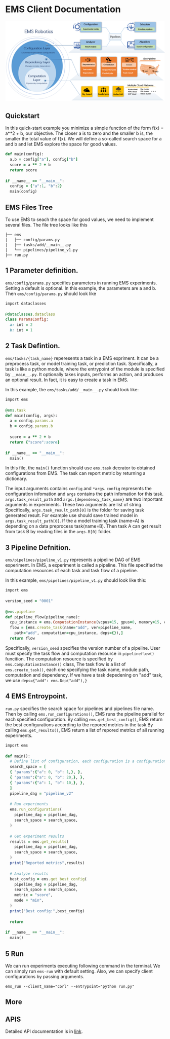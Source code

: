 # EMS Client Documentation
![](quickstart/docs/overview-16.png)


## Quickstart



In this quick-start example you minimize a simple function of the form f(x) = a**2 + b, our objective. The closer a is to zero and the smaller b is, the smaller the total value of f(x). We will define a so-called search space for a and b and let EMS explore the space for good values.

```ruby
def main(config):
  a,b = config["a"], config["b"]
  score = a ** 2 + b 
  return score

if __name__ == "__main__":
  config = {"a":1, "b":2}
  main(config)
```

## EMS Files Tree

To use EMS to seach the space for good values, we need to implement several files. The file tree looks like this

```
├── ems
│   ├── config/params.py
│   ├── tasks/add/__main__.py
│   └── pipelines/pipeline_v1.py
├── run.py
```

## 1 Parameter definition.

`ems/config/params.py` specifies parameters in running EMS experiments. Setting a default is optional. In this example, the parameters are a and b. Then `ems/config/params.py` should look like

```ruby
import dataclasses

@dataclasses.dataclass
class ParamsConfig:
  a: int = 2
  b: int = 1
```


## 2 Task Defintion.

`ems/tasks/{task_name}` reperesents a task in a EMS expriment. It can be a preprocess task, or model training task, or prediction task. Specifically, a task is like a python module, where the entrypoint of the module is specified by `__main__.py`. It optionally takes inputs, performs an action, and produces an optional result. In fact, it is easy to create a task in EMS. 

In this example, the `ems/tasks/add/__main__.py` should look like:

```ruby
import ems

@ems.task
def main(config, args):
  a = config.params.a
  b = config.params.b

  score = a ** 2 + b
  return {"score":score}

if __name__ == "__main__":
  main()
```

In this file, the `main()` function should use `ems.task` decrator to obtained configurations from EMS. The task can report metric by returning a dictionary. 

The input arguments contains `config` and `*args`. `config` represents the configuration infomation and `args` contains the path infomation for this task. `args.task_result_path` and `args.{dependency_task_name}` are two important arguments in experiments. These two arguments are list of string. Specifically,  `args.task_result_path[0]` is the folder for saving task generated result. For example use should save trained model in `args.task_result_path[0]`. If the a model training task (name=A) is depending on a data preprocess task(name=B). Then task A can get result from task B by reading files in the `args.B[0]` folder.

## 3 Pipeline Defnition.

`ems/pipelines/pipeline_v1.py` represents a pipeline DAG of EMS experiment. In EMS, a experiment is called a pipeline. This file specified the computation resources of each task and task flow of a pipeline.

In this example, `ems/pipelines/pipeline_v1.py` should look like this:

```ruby
import ems

version_seed = "0001"

@ems.pipeline
def pipeline_flow(pipeline_name):
  cpu_instance = ems.ComputationInstance(vcpus=15, gpus=0, memory=15, cloud_cmd="m-kube")
  flow = [ems.create_task(name="add", ver=pipeline_name, 
    path="add", computation=cpu_instance, deps={}),]
  return flow
```

Specifically, `version_seed` specifies the version number of a pipeline. User must specify the task flow and computation resource in `pipelineflow()` funcition. The computation resource is specified by `ems.ComputationInstance()` class, The task flow is a list of `ems.create_task()`, each one specifying the task name, module path, computation and dependency. If we have a task depedening on "add" task, we use `deps={"add": ems.Dep("add"),}`


## 4 EMS Entroypoint.

`run.py` specifies the search space for pipelines and pipelines file name.  Then by calling `ems.run_configurations()`, EMS runs the pipeline parallel for each specified configuration. By calling `ems.get_best_config()`, EMS return the best configurations according to the repored metrics in the task.By calling `ems.get_results()`, EMS return a list of repored metrics of all running experiments.

```ruby
import ems

def main():
  # Define list of configuration, each configuration is a configuration files
  search_space = [ 
  { "params":{"a": 0, "b": 1,}, }, 
  { "params":{"a": 0, "b": 20,}, },
  { "params":{"a": 1, "b": 10,}, },
  ]
  pipeline_dag = "pipeline_v2"

  # Run experiments
  ems.run_configurations(
    pipeline_dag = pipeline_dag,
    search_space = search_space,
  )

  # Get experiment results
  results = ems.get_results(
    pipeline_dag = pipeline_dag,
    search_space = search_space,
  )
  print("Reported metrics",results)

  # Analyze results
  best_config = ems.get_best_config(
    pipeline_dag = pipeline_dag,
    search_space = search_space,
    metric = "score",
    mode = "min",
  )
  print("Best config:",best_config)

  return

if __name__ == "__main__":
  main()
```


## 5 Run 

We can run experiments executing following command in the terminal. We can simply run `ems-run` with default setting. Also, we can specify client configurations by passing arguments.

```
ems_run --client_name="corl" --entrypoint="python run.py"
```


## More

## APIS

Detailed API documentation is in [link](quickstart/docs/API.md).
